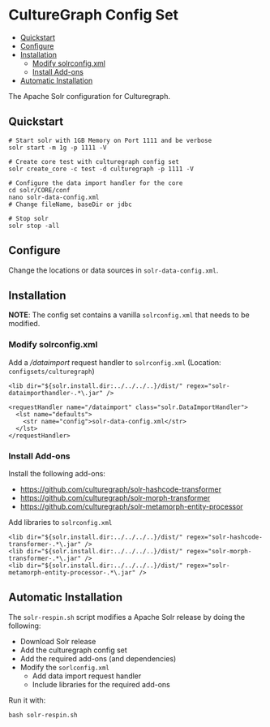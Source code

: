 # CultureGraph Config Set

  * [Quickstart](#quickstart)
  * [Configure](#configure)
  * [Installation](#installation)
    + [Modify solrconfig.xml](#modify-solrconfigxml)
    + [Install Add-ons](#install-add-ons)
  * [Automatic Installation](#automatic-installation)

The Apache Solr configuration for Culturegraph.

## Quickstart

```
# Start solr with 1GB Memory on Port 1111 and be verbose
solr start -m 1g -p 1111 -V

# Create core test with culturegraph config set
solr create_core -c test -d culturegraph -p 1111 -V

# Configure the data import handler for the core
cd solr/CORE/conf
nano solr-data-config.xml
# Change fileName, baseDir or jdbc

# Stop solr
solr stop -all
```

## Configure

Change the locations or data sources in `solr-data-config.xml`.

## Installation

**NOTE**: The config set contains a vanilla `solrconfig.xml` that needs to be modified.

### Modify solrconfig.xml

Add a */dataimport* request handler to `solrconfig.xml` (Location: `configsets/culturegraph`)

```
<lib dir="${solr.install.dir:../../../..}/dist/" regex="solr-dataimporthandler-.*\.jar" />
```

```
<requestHandler name="/dataimport" class="solr.DataImportHandler">
  <lst name="defaults">
    <str name="config">solr-data-config.xml</str>
  </lst>
</requestHandler>
```

### Install Add-ons

Install the following add-ons:

* https://github.com/culturegraph/solr-hashcode-transformer
* https://github.com/culturegraph/solr-morph-transformer
* https://github.com/culturegraph/solr-metamorph-entity-processor

Add libraries to `solrconfig.xml`

```
<lib dir="${solr.install.dir:../../../..}/dist/" regex="solr-hashcode-transformer-.*\.jar" />
<lib dir="${solr.install.dir:../../../..}/dist/" regex="solr-morph-transformer-.*\.jar" />
<lib dir="${solr.install.dir:../../../..}/dist/" regex="solr-metamorph-entity-processor-.*\.jar" />
```

## Automatic Installation

The `solr-respin.sh` script modifies a Apache Solr release by doing the following:

* Download Solr release
* Add the culturegraph config set
* Add the required add-ons (and dependencies)
* Modify the `sorlconfig.xml`
  * Add data import request handler
  * Include libraries for the required add-ons


Run it with:

```
bash solr-respin.sh
```